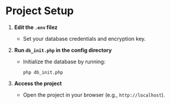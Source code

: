 # Project Setup

1. **Edit the `.env` filez**  
   - Set your database credentials and encryption key.

2. **Run `db_init.php` in the config directory**  
   - Initialize the database by running:  
     ```
     php db_init.php
     ```

3. **Access the project**  
   - Open the project in your browser (e.g., `http://localhost`).
